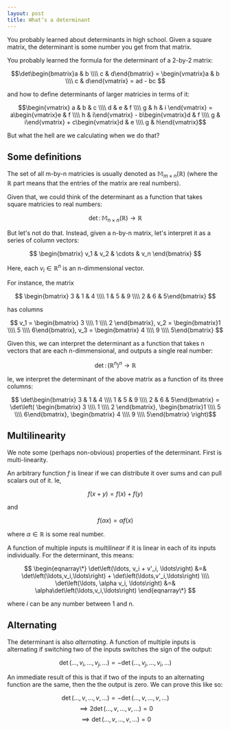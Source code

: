 ```yaml
---
layout: post
title: What’s a determinant
---
```

You probably learned about determinants in high school. Given a square matrix, the determinant is some number you get from that matrix.

You probably learned the formula for the determinant of a 2-by-2 matrix:

$$\det\begin{bmatrix}a & b \\\\ c & d\end{bmatrix} = \begin{vmatrix}a & b \\\\ c & d\end{vmatrix} = ad - bc $$

and how to define determinants of larger matricies in terms of it:

$$\begin{vmatrix} a & b & c \\\\ d & e & f \\\\ g & h & i \end{vmatrix} = a\begin{vmatrix}e & f \\\\ h & i\end{vmatrix} - b\begin{vmatrix}d & f \\\\ g & i\end{vmatrix} + c\begin{vmatrix}d & e \\\\ g & h\end{vmatrix}$$

But what the hell are we calculating when we do that?

## Some definitions

The set of all m-by-n matricies is usually denoted as $\mathbb{M}_{m\times n}(\mathbb{R})$ (where the $\mathbb{R}$ part means that the entries of the matrix are real numbers).

Given that, we could think of the determinant as a function that takes square matricies to real numbers:

$$ \det \colon \mathbb{M}_{n\times n}(\mathbb{R}) \to \mathbb{R} $$

But let's not do that. Instead, given a n-by-n matrix, let's interpret it as a series of column vectors:

$$ \begin{bmatrix} v_1 & v_2 & \cdots & v_n \end{bmatrix} $$

Here, each $v_i \in \mathbb{R}^n$ is an n-dimmensional vector.

For instance, the matrix 

$$ \begin{bmatrix} 3 & 1 & 4 \\\\ 1 & 5 & 9 \\\\ 2 & 6 & 5\end{bmatrix} $$

has columns

$$ v_1 = \begin{bmatrix} 3 \\\\ 1 \\\\ 2 \end{bmatrix}, v_2 = \begin{bmatrix}1 \\\\ 5 \\\\ 6\end{bmatrix}, v_3 = \begin{bmatrix} 4 \\\\ 9 \\\\ 5\end{bmatrix} $$

Given this, we can interpret the determinant as a function that takes n vectors that are each n-dimmensional, and outputs a single real number:

$$\det \colon \left(\mathbb{R}^n\right)^n \to \mathbb{R} $$

Ie, we interpret the determinant of the above matrix as a function of its three columns:

$$ \det\begin{bmatrix} 3 & 1 & 4 \\\\ 1 & 5 & 9 \\\\ 2 & 6 & 5\end{bmatrix} = \det\left( \begin{bmatrix} 3 \\\\ 1 \\\\ 2 \end{bmatrix}, \begin{bmatrix}1 \\\\ 5 \\\\ 6\end{bmatrix}, \begin{bmatrix} 4 \\\\ 9 \\\\ 5\end{bmatrix} \right)$$

## Multilinearity

We note some (perhaps non-obvious) properties of the determinant. First is multi-linearity.

An arbitrary function $f$ is linear if we can distribute it over sums and can pull scalars out of it. Ie,

   $$ f(x + y) = f(x) + f(y) $$

   and 

   $$ f(\alpha x) = \alpha f(x) $$

where $\alpha \in \mathbb{R}$ is some real number.

A function of multiple inputs is _multilinear_ if it is linear in each of its inputs individually. For the determinant, this means:

$$
\begin{eqnarray\*}
\det\left(\ldots, v_i + v'_i, \ldots\right) &=& \det\left(\ldots,v_i,\ldots\right) + \det\left(\ldots,v'_i,\ldots\right) \\\\
  \det\left(\ldots, \alpha v_i, \ldots\right) &=& \alpha\det\left(\ldots,v_i,\ldots\right)
\end{eqnarray\*}
$$

where $i$ can be any number between 1 and n.

## Alternating

The determinant is also _alternating_. A function of multiple inputs is alternating if switching two of the inputs switches the sign of the output:

$$\det(\ldots,v_i,\ldots,v_j,\ldots) = -\det(\ldots,v_j,\ldots,v_i,\ldots)$$

An immediate result of this is that if two of the inputs to an alternating function are the same, then the the output is zero. We can prove this like so:

$$ \det(\ldots,v,\ldots,v,\ldots) = -\det(\ldots,v,\ldots,v,\ldots) $$
$$ \implies 2\det(\ldots,v,\ldots,v,\ldots) = 0 $$
$$ \implies \det(\ldots,v,\ldots,v,\ldots) = 0$$
